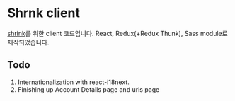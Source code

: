 # Shrnk client

[shrink](https://github.com/shpReacts/shrnk)를 위한 client 코드입니다.
React, Redux(+Redux Thunk), Sass module로 제작되었습니다.

## Todo

1. Internationalization with react-i18next.
2. Finishing up Account Details page and urls page
